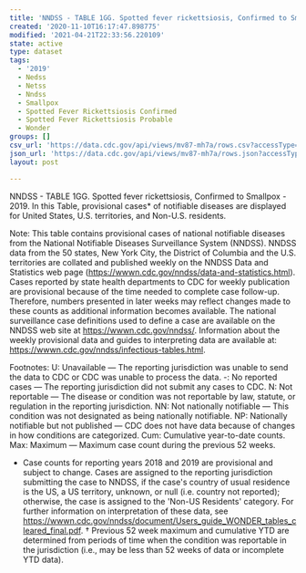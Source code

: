 ```yaml
---
title: 'NNDSS - TABLE 1GG. Spotted fever rickettsiosis, Confirmed to Smallpox'
created: '2020-11-10T16:17:47.898775'
modified: '2021-04-21T22:33:56.220109'
state: active
type: dataset
tags:
  - '2019'
  - Nedss
  - Netss
  - Nndss
  - Smallpox
  - Spotted Fever Rickettsiosis Confirmed
  - Spotted Fever Rickettsiosis Probable
  - Wonder
groups: []
csv_url: 'https://data.cdc.gov/api/views/mv87-mh7a/rows.csv?accessType=DOWNLOAD'
json_url: 'https://data.cdc.gov/api/views/mv87-mh7a/rows.json?accessType=DOWNLOAD'
layout: post

---
```

NNDSS - TABLE 1GG.  Spotted fever rickettsiosis, Confirmed to Smallpox - 2019. In this Table, provisional cases* of notifiable diseases are displayed for United States, U.S. territories, and Non-U.S. residents. 

Note: 
This table contains provisional cases of national notifiable diseases from the National Notifiable Diseases Surveillance System (NNDSS). NNDSS data from the 50 states, New York City, the District of Columbia and the U.S. territories are collated and published weekly on the NNDSS Data and Statistics web page (https://wwwn.cdc.gov/nndss/data-and-statistics.html). Cases reported by state health departments to CDC for weekly publication are provisional because of the time needed to complete case follow-up. Therefore, numbers presented in later weeks may reflect changes made to these counts as additional information becomes available. The national surveillance case definitions used to define a case are available on the NNDSS web site at https://wwwn.cdc.gov/nndss/. Information about the weekly provisional data and guides to interpreting data are available at: https://wwwn.cdc.gov/nndss/infectious-tables.html. 

Footnotes:
U: Unavailable — The reporting jurisdiction was unable to send the data to CDC or CDC was unable to process the data.
-: No reported cases — The reporting jurisdiction did not submit any cases to CDC.
N: Not reportable — The disease or condition was not reportable by law, statute, or regulation in the reporting jurisdiction.
NN: Not nationally notifiable — This condition was not designated as being nationally notifiable.
NP: Nationally notifiable but not published — CDC does not have data because of changes in how conditions are categorized.
Cum: Cumulative year-to-date counts.
Max: Maximum — Maximum case count during the previous 52 weeks.
* Case counts for reporting years 2018 and 2019 are provisional and subject to change. Cases are assigned to the reporting jurisdiction submitting the case to NNDSS, if the case's country of usual residence is the US, a US territory, unknown, or null (i.e. country not reported); otherwise, the case is assigned to the 'Non-US Residents' category. For further information on interpretation of these data, see https://wwwn.cdc.gov/nndss/document/Users_guide_WONDER_tables_cleared_final.pdf. 
† Previous 52 week maximum and cumulative YTD are determined from periods of time when the condition was reportable in the jurisdiction (i.e., may be less than 52 weeks of data or incomplete YTD data).
